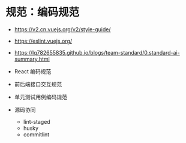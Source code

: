 # 规范：编码规范

- https://v2.cn.vuejs.org/v2/style-guide/
- https://eslint.vuejs.org/
- https://lq782655835.github.io/blogs/team-standard/0.standard-ai-summary.html

- React 编码规范
- 前后端接口交互规范
- 单元测试用例编码规范
- 源码协同
  - lint-staged
  - husky
  - commitlint
